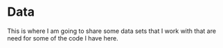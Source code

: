 # Data

This is where I am going to share some data sets that I work with that are need for some of the code I  have here.
